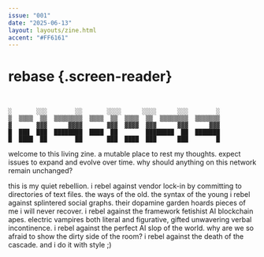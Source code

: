 ```yaml
---
issue: "001"
date: "2025-06-13"
layout: layouts/zine.html
accent: "#FF6161"
---
```


# rebase {.screen-reader}

```ascii {aria-hidden="true"}


░       ░░░        ░░       ░░░░      ░░░░      ░░░        ░
▒  ▒▒▒▒  ▒▒  ▒▒▒▒▒▒▒▒  ▒▒▒▒  ▒▒  ▒▒▒▒  ▒▒  ▒▒▒▒▒▒▒▒  ▒▒▒▒▒▒▒
▓       ▓▓▓      ▓▓▓▓       ▓▓▓  ▓▓▓▓  ▓▓▓      ▓▓▓      ▓▓▓
█  ███  ███  ████████  ████  ██        ████████  ██  ███████
█  ████  ██        ██       ███  ████  ███      ███        █
```

welcome to this living zine.
a mutable place to rest my thoughts.
expect issues to expand and evolve over time.
why should anything on this network remain unchanged?

this is my quiet rebellion.
i rebel against vendor lock-in by committing to directories of text files.
the ways of the old. the syntax of the young
i rebel against splintered social graphs.
their dopamine garden hoards pieces of me i will never recover.
i rebel against the framework fetishist AI blockchain apes.
electric vampires both literal and figurative, gifted unwavering verbal incontinence.
i rebel against the perfect AI slop of the world.
why are we so afraid to show the dirty side of the room?
i rebel against the death of the cascade.
and i do it with style ;)

